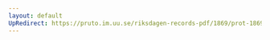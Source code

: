```yaml
---
layout: default
UpRedirect: https://pruto.im.uu.se/riksdagen-records-pdf/1869/prot-1869--ak--421/prot-1869--ak--421_100.pdf
---
```

